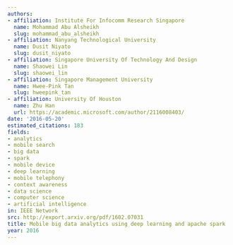 ```yaml
---
authors:
- affiliation: Institute For Infocomm Research Singapore
  name: Mohammad Abu Alsheikh
  slug: mohammad_abu_alsheikh
- affiliation: Nanyang Technological University
  name: Dusit Niyato
  slug: dusit_niyato
- affiliation: Singapore University Of Technology And Design
  name: Shaowei Lin
  slug: shaowei_lin
- affiliation: Singapore Management University
  name: Hwee-Pink Tan
  slug: hweepink_tan
- affiliation: University Of Houston
  name: Zhu Han
  url: https://academic.microsoft.com/author/2116008403/
date: '2016-05-20'
estimated_citations: 183
fields:
- analytics
- mobile search
- big data
- spark
- mobile device
- deep learning
- mobile telephony
- context awareness
- data science
- computer science
- artificial intelligence
in: IEEE Network
src: http://export.arxiv.org/pdf/1602.07031
title: Mobile big data analytics using deep learning and apache spark
year: 2016
---
```

